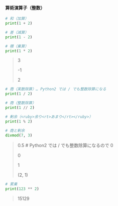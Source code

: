 #### 算術演算子（整数）

```py
# 和（加算）
print(1 + 2)

# 差（減算）
print(1 - 2)

# 積（乗算）
print(1 * 2)
```

> 3
>
> -1
>
> 2

```py
# 商（実数除算）… Python2 では / でも整数除算になる
print(1 / 2)

# 商（整数除算）
print(1 // 2)

# 剰余（<ruby>余り<rt>あまり</rt></ruby>）
print(1 % 2)

# 商と剰余
divmod(7, 3)
```

> 0.5 \# Python2 では / でも整数除算になるので 0
>
> 0
>
> 1
>
> (2, 1)

```py
# 累乗
print(123 ** 2)
```

> 15129
